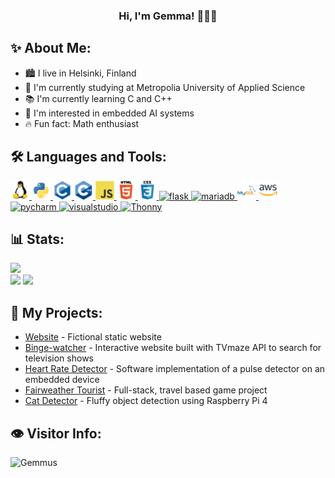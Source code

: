 <h3 align="center">Hi, I'm Gemma! 👩🏻‍💻</h3>

<h2 align="left">✨ About Me:</h2>
<ul>
  <li>🏙️ I live in Helsinki, Finland</li>
  <li>🌱 I'm currently studying at Metropolia University of Applied Science</li>
  <li>📚 I'm currently learning C and C++ </li>
  <li>🔭 I'm interested in embedded AI systems</li>
  <li>🔥 Fun fact: Math enthusiast</li>
</ul> 


<h2 align="left">🛠️ Languages and Tools:</h2>

<p align="left"> 
<a href="https://www.linux.org/" target="_blank" rel="noreferrer"> <img src="https://raw.githubusercontent.com/devicons/devicon/master/icons/linux/linux-original.svg" alt="linux" width="30" height="30"/> </a> 
<a href="https://www.python.org" target="_blank" rel="noreferrer"> <img src="https://raw.githubusercontent.com/devicons/devicon/master/icons/python/python-original.svg" alt="python" width="30" height="30"/> </a> 
<a href="https://www.cprogramming.com/" target="_blank" rel="noreferrer"> <img src="https://raw.githubusercontent.com/devicons/devicon/master/icons/c/c-original.svg" alt="c" width="30" height="30"/> </a> 
<a href="https://www.w3schools.com/cpp/" target="_blank" rel="noreferrer"> <img src="https://raw.githubusercontent.com/devicons/devicon/master/icons/cplusplus/cplusplus-original.svg" alt="cplusplus" width="30" height="30"/> </a>
<a href="https://developer.mozilla.org/en-US/docs/Web/JavaScript" target="_blank" rel="noreferrer"> <img src="https://raw.githubusercontent.com/devicons/devicon/master/icons/javascript/javascript-original.svg" alt="javascript" width="30" height="30"/> </a>
<a href="https://www.w3.org/html/" target="_blank" rel="noreferrer"> <img src="https://raw.githubusercontent.com/devicons/devicon/master/icons/html5/html5-original-wordmark.svg" alt="html5" width="30" height="30"/> </a> 
<a href="https://www.w3schools.com/css/" target="_blank" rel="noreferrer"> <img src="https://raw.githubusercontent.com/devicons/devicon/master/icons/css3/css3-original-wordmark.svg" alt="css3" width="30" height="30"/> </a>
<a href="https://flask.palletsprojects.com/" target="_blank" rel="noreferrer"> <img src="https://www.vectorlogo.zone/logos/pocoo_flask/pocoo_flask-icon.svg" alt="flask" width="30" height="30"/> </a> 
<a href="https://mariadb.org/" target="_blank" rel="noreferrer"> <img src="https://www.vectorlogo.zone/logos/mariadb/mariadb-icon.svg" alt="mariadb" width="30" height="30"/> </a> 
<a href="https://www.mysql.com/" target="_blank" rel="noreferrer"> <img src="https://raw.githubusercontent.com/devicons/devicon/master/icons/mysql/mysql-original-wordmark.svg" alt="mysql" width="30" height="30"/> </a> 
<a href="https://aws.amazon.com" target="_blank" rel="noreferrer"> <img src="https://raw.githubusercontent.com/devicons/devicon/master/icons/amazonwebservices/amazonwebservices-original-wordmark.svg" alt="aws" width="30" height="30"/> </a>
<a href="https://www.jetbrains.com/pycharm/" target="_blank" rel="noreferrer"> <img src="https://external-content.duckduckgo.com/iu/?u=https%3A%2F%2Fiamactivator.com%2Fwp-content%2Fuploads%2F2020%2F01%2Fpycharm-logo.png&f=1&nofb=1&ipt=9bc88f09d107063ef341023a6cb06776c42d2023b8c5b45363be58ff0f0e223a&ipo=images" alt="pycharm" width="30" height="30"/> </a>
<a href="https://code.visualstudio.com/" target="_blank" rel="noreferrer"> <img src="https://external-content.duckduckgo.com/iu/?u=https%3A%2F%2Fpluspng.com%2Fimg-png%2Fvisual-studio-logo-png-visual-studio-code-logo-is-offensive-to-me-issue-87419-1200x1200.png&f=1&nofb=1&ipt=0289a174fb86861873d6b56ab2a1652cb7fd3b966f4ab43d476bbdaf741f5cff&ipo=images" alt="visualstudio" width="30" height="30"/> </a>
<a href="https://thonny.org/" target="_blank" rel="noreferrer"> <img src="http://www.downxia.com/uploadfiles/2019/1230/20191230024202507.png" alt="Thonny" width="30" height="30"/> </a>
</p>

<h2 align="left">📊 Stats:</h2>
<div align="left" dir="auto"> 
   <img style="max-width: 100%;" src="https://github-readme-stats.vercel.app/api/top-langs/?username=Gemmus&theme=radical&layout=compact&langs_count=10&size_weight=0.5&count_weight=0.5" />
</div>

<div align="left" dir="auto"> 
   <img style="max-width: 100%;" src="https://github-readme-stats.vercel.app/api?username=Gemmus&show_icons=true&theme=merko" />
   <img style="max-width: 100%;" src="https://streak-stats.demolab.com/?user=Gemmus&theme=tokyonight" />
</div>

<h2 align="left">💾 My Projects:</h2>
<ul>
  <li><a href="https://users.metropolia.fi/~shengq/Assignment/01_CC_home.html">Website</a> - Fictional static website </li>
  <li><a href="https://users.metropolia.fi/~shengq/JS_assignments/Module_4/Step5/4.5.html">Binge-watcher</a> - Interactive website built with TVmaze API to search for television shows </li>
  <li><a href="https://github.com/Gemmus/HeartRateDetector">Heart Rate Detector</a> - Software implementation of a pulse detector on an embedded device</li>
  <li><a href="https://github.com/Gemmus/FlightGame">Fairweather Tourist</a> - Full-stack, travel based game project</li>
  <li><a href="https://github.com/Gemmus/CatDetector">Cat Detector</a> - Fluffy object detection using Raspberry Pi 4</li>
</ul>

<h2 align="left">👁️ Visitor Info:</h2>
<p align="left"> <img src="https://komarev.com/ghpvc/?username=Gemmus&label=Profile%20views&color=3CA6A6&style=flat" alt="Gemmus" /> </p>
